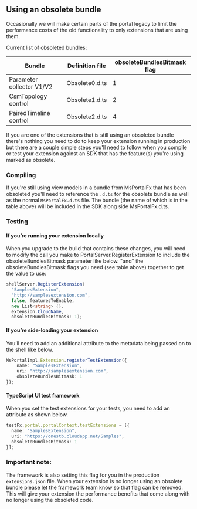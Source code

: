<a name="using-an-obsolete-bundle"></a>
## Using an obsolete bundle
Occasionally we will make certain parts of the portal legacy to limit the performance costs of the old functionality to only 
extensions that are using them.

Current list of obsoleted bundles:

| Bundle | Definition file | obsoleteBundlesBitmask flag |
| --- | --- | --- |
| Parameter collector V1/V2 | Obsolete0.d.ts | 1 |
| CsmTopology control | Obsolete1.d.ts | 2 |
| PairedTimeline control | Obsolete2.d.ts | 4 |

If you are one of the extensions that is still using an obsoleted bundle there's nothing you need to do to keep your extension 
running in production but there are a couple simple steps you'll need to follow when you compile or test your extension against 
an SDK that has the feature(s) you're using marked as obsolete.

<a name="using-an-obsolete-bundle-compiling"></a>
### Compiling
If you're still using view models in a bundle from MsPortalFx that has been obsoleted you'll need to reference the `.d.ts`
for the obsolete bundle as well as the normal `MsPortalFx.d.ts` file. The bundle (the name of which is in the table above) 
will be included in the SDK along side MsPortalFx.d.ts.

<a name="using-an-obsolete-bundle-testing"></a>
### Testing
<a name="using-an-obsolete-bundle-testing-if-you-re-running-your-extension-locally"></a>
#### If you’re running your extension locally
When you upgrade to the build that contains these changes, you will need to modify the call you make to PortalServer.RegisterExtension 
to include the obsoleteBundlesBitmask parameter like below. "and" the obsoleteBundlesBitmask flags you need (see table above) together 
to get the value to use:

```cs
shellServer.RegisterExtension(
  "SamplesExtension",
  "http://samplesextension.com",
  false, featuresToEnable,
  new List<string> {},
  extension.CloudName,
  obsoleteBundlesBitmask: 1);
```

<a name="using-an-obsolete-bundle-testing-if-you-re-side-loading-your-extension"></a>
#### If you’re side-loading your extension
You’ll need to add an additional attribute to the metadata being passed on to the shell like below.

```ts
MsPortalImpl.Extension.registerTestExtension({
    name: "SamplesExtension",
    uri: "http://samplesextension.com",
    obsoleteBundlesBitmask: 1
});
```

<a name="using-an-obsolete-bundle-testing-typescript-ui-test-framework"></a>
#### TypeScript UI test framework
When you set the test extensions for your tests, you need to add an attribute as shown below.

```ts
testFx.portal.portalContext.testExtensions = [{
  name: "SamplesExtension",
  uri: "https://onestb.cloudapp.net/Samples",
  obsoleteBundlesBitmask: 1
}];
```

<a name="using-an-obsolete-bundle-important-note"></a>
### Important note:
The framework is also setting this flag for you in the production `extensions.json` file. When your extension is no longer using 
an obsolete bundle please let the framework team know so that flag can be removed. This will give your extension the performance 
benefits that come along with no longer using the obsoleted code.
